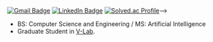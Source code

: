 [![Gmail Badge](https://img.shields.io/badge/-ybin0108-c14438?style=flat&logo=Gmail&logoColor=white&link=mailto:ybin0108@gmail.com)](mailto:ybin0108@gmail.com) 
[![LinkedIn Badge](http://img.shields.io/badge/-YoubinKim-0072b1?style=flat&logo=linkedin&link=https://www.linkedin.com/in/ubin108)](https://www.linkedin.com/in/ubin108)
[![Solved.ac Profile](http://mazassumnida.wtf/api/mini/generate_badge?boj=ybin108)](https://solved.ac/ybin108)-->
<!--[![Hits](https://hits.seeyoufarm.com/api/count/incr/badge.svg?url=https%3A%2F%2Fgithub.com%2FUbin108%2Fhit-counter&count_bg=%2379C83D&title_bg=%23555555&icon=&icon_color=%23E7E7E7&title=hits&edge_flat=false)](https://hits.seeyoufarm.com)
<!--[![Tistory Badge](https://img.shields.io/badge/PS%20Blog-yellow?style=flat&logoColor=white)](https://bingorithm.tistory.com/)-->

- BS: Computer Science and Engineering / MS: Artificial Intelligence
- Graduate Student in <a href="https://v-laboratory.github.io/" target="_blank">V-Lab</a>.
